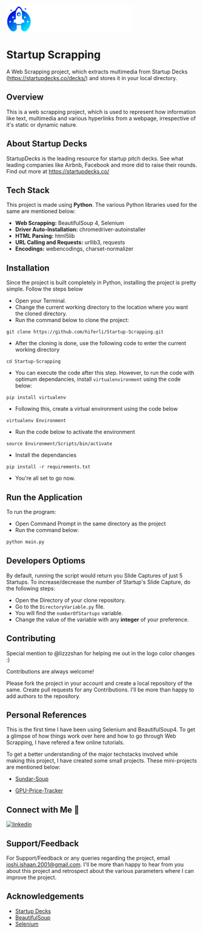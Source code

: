 
![Logo](https://raw.githubusercontent.com/hiferli/Startup-Scrapping/main/logo.png)


# Startup Scrapping

A Web Scrapping project, which extracts multimedia from Startup Decks (https://startupdecks.co/decks/) and stores it in your local directory.

## Overview

This is a web scrapping project, which is used to represent how information like text, multimedia and various hyperlinks from a webpage, irrespective of it's static or dynamic nature.

## About Startup Decks

StartupDecks is the leading resource for startup pitch decks. See what leading companies like Airbnb, Facebook and more did to raise their rounds.
Find out more at https://startupdecks.co/


## Tech Stack
This project is made using **Python**. The various Python libraries used for the same are mentioned below:

- **Web Scrapping:** BeautifulSoup 4, Selenium
- **Driver Auto-Installation:** chromedriver-autoinstaller
- **HTML Parsing:** html5lib
- **URL Calling and Requests:** urllib3, requests
- **Encodings:** webencodings, charset-normalizer

## Installation

Since the project is built completely in Python, installing the project is pretty simple.
Follow the steps below

- Open your Terminal.
- Change the current working directory to the location where you want the cloned directory.
- Run the command below to clone the project:

```pip
git clone https://github.com/hiferli/Startup-Scrapping.git
```
- After the cloning is done, use the following code to enter the current working directory
```pip
cd Startup-Scrapping
```
- You can execute the code after this step. However, to run the code with optimum dependancies, install ```virtualenvironment``` using the code below:
```pip
pip install virtualenv
```
- Following this, create a virtual environment using the code below
```pip
virtualenv Environment
```
- Run the code below to activate the environment
```pip
source Environment/Scripts/bin/activate
```
- Install the dependancies
```pip
pip install -r requirements.txt
```
- You're all set to go now.

## Run the Application
To run the program:
- Open Command Prompt in the same directory as the project
- Run the command below:

```python
python main.py
```

## Developers Optioms
By default, running the script would return you Slide Captures of just 5 Startups.
To increase/decrease the number of Startup's Slide Capture, do the following steps:

- Open the Directory of your clone repository.
- Go to the ```DirectoryVariable.py``` file.
- You will find the ```numberOfStartups``` variable. 
- Change the value of the variable with any **integer** of your preference.

## Contributing

Special mention to @lizzzshan for helping me out in the logo color changes :)

Contributions are always welcome!

Please fork the project in your account and create a local repository of the same. 
Create pull requests for any Contributions. I'll be more than happy to add authors to the repository.

## Personal References

This is the first time I have been using Selenium and BeautifulSoup4.
To get a glimpse of how things work over here and how to go through Web Scrapping, I have refered a few online tutorials. 

To get a better understanding of the major techstacks involved while making this project, I have created some small projects. These mini-projects are mentioned below:

- [Sundar-Soup](https://github.com/hiferli/Sundar-Soup)

- [GPU-Price-Tracker](https://github.com/hiferli/GPU-Price-Tracker)


## Connect with Me 🔗 
[![linkedin](https://img.shields.io/badge/linkedin-0A66C2?style=for-the-badge&logo=linkedin&logoColor=white)](https://www.linkedin.com/in/joshiishaan/)

## Support/Feedback

For Support/Feedback or any queries regarding the project, email joshi.ishaan.2001@gmail.com.
I'll be more than happy to hear from you about this project and retrospect about the various parameters where I can improve the project.
## Acknowledgements

 - [Startup Decks](https://startupdecks.co/decks/)
 - [BeautifulSoup](https://www.crummy.com/software/BeautifulSoup/bs4/doc/)
 - [Selenium](https://www.selenium.dev/) 
